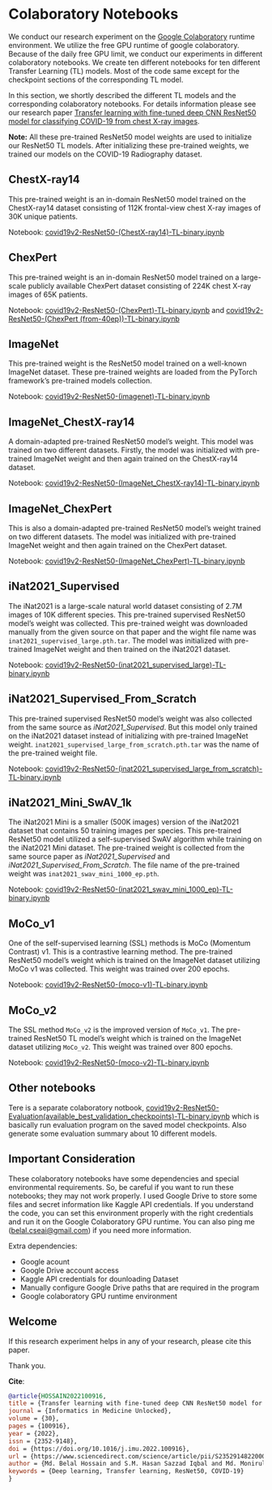 # Colaboratory Notebooks

We conduct our research experiment on the [Google Colaboratory](https://colab.research.google.com/) runtime environment. We utilize the free GPU runtime of google colaboratory. Because of the daily free GPU limit, we conduct our experiments in different colaboratory notebooks. We create ten different notebooks for ten different Transfer Learning (TL) models. Most of the code same except for the checkpoint sections of the corresponding TL model.

In this section, we shortly described the different TL models and the corresponding colaboratory notebooks. For details information please see our research paper [Transfer learning with fine-tuned deep CNN ResNet50 model for classifying COVID-19 from chest X-ray images](https://www.sciencedirect.com/science/article/pii/S235291482200065X).

**Note:** All these pre-trained ResNet50 model weights are used to initialize our ResNet50 TL models. After initializing these pre-trained weights, we trained our models on the COVID-19 Radiography dataset.

## ChestX-ray14

This pre-trained weight is an in-domain ResNet50 model trained on the ChestX-ray14 dataset consisting of 112K frontal-view chest X-ray images of 30K unique patients.

Notebook: [covid19v2-ResNet50-(ChestX-ray14)-TL-binary.ipynb](<./covid19v2-ResNet50-(ChestX-ray14)-TL-binary.ipynb>)

## ChexPert

This pre-trained weight is an in-domain ResNet50 model trained on a large-scale publicly available ChexPert dataset consisting of 224K chest X-ray images of 65K patients.

Notebook: [covid19v2-ResNet50-(ChexPert)-TL-binary.ipynb](<./covid19v2-ResNet50-(ChexPert)-TL-binary.ipynb>) and [covid19v2-ResNet50-(ChexPert (from-40ep))-TL-binary.ipynb](<./covid19v2-ResNet50-(ChexPert%20(from-40ep))-TL-binary.ipynb>)

## ImageNet

This pre-trained weight is the ResNet50 model trained on a well-known ImageNet dataset. These pre-trained weights are loaded from the PyTorch framework’s pre-trained models collection.

Notebook: [covid19v2-ResNet50-(imagenet)-TL-binary.ipynb](<./covid19v2-ResNet50-(imagenet)-TL-binary.ipynb>)

## ImageNet_ChestX-ray14

A domain-adapted pre-trained ResNet50 model’s weight. This model was trained on two different datasets. Firstly, the model was initialized with pre-trained ImageNet weight and then again trained on the ChestX-ray14 dataset.

Notebook: [covid19v2-ResNet50-(ImageNet_ChestX-ray14)-TL-binary.ipynb](<./covid19v2-ResNet50-(ImageNet_ChestX-ray14)-TL-binary.ipynb>)

## ImageNet_ChexPert

This is also a domain-adapted pre-trained ResNet50 model’s weight trained on two different datasets. The model was initialized with pre-trained ImageNet weight and then again trained on the ChexPert dataset.

Notebook: [covid19v2-ResNet50-(ImageNet_ChexPert)-TL-binary.ipynb](<./covid19v2-ResNet50-(ImageNet_ChexPert)-TL-binary.ipynb>)

## iNat2021_Supervised

The iNat2021 is a large-scale natural world dataset consisting of 2.7M images of 10K different species. This pre-trained supervised ResNet50 model’s weight was collected. This pre-trained weight was downloaded manually from the given source on that paper and the wight file name was `inat2021_supervised_large.pth.tar`. The model was initialized with pre-trained ImageNet weight and then trained on the iNat2021 dataset.

Notebook: [covid19v2-ResNet50-(inat2021_supervised_large)-TL-binary.ipynb](<./covid19v2-ResNet50-(inat2021_supervised_large)-TL-binary.ipynb>)

## iNat2021_Supervised_From_Scratch

This pre-trained supervised ResNet50 model’s weight was also collected from the same source as _iNat2021_Supervised_. But this model only trained on the iNat2021 dataset instead of initializing with pre-trained ImageNet weight. `inat2021_supervised_large_from_scratch.pth.tar` was the name of the pre-trained weight file.

Notebook: [covid19v2-ResNet50-(inat2021_supervised_large_from_scratch)-TL-binary.ipynb](<./covid19v2-ResNet50-(inat2021_supervised_large_from_scratch)-TL-binary.ipynb>)

## iNat2021_Mini_SwAV_1k

The iNat2021 Mini is a smaller (500K images) version of the iNat2021 dataset that contains 50 training images per species. This pre-trained ResNet50 model utilized a self-supervised SwAV algorithm while training on the iNat2021 Mini dataset. The pre-trained weight is collected from the same source paper as _iNat2021_Supervised_ and _iNat2021_Supervised_From_Scratch_. The file name of the pre-trained weight was `inat2021_swav_mini_1000_ep.pth`.

Notebook: [covid19v2-ResNet50-(inat2021_swav_mini_1000_ep)-TL-binary.ipynb](<./covid19v2-ResNet50-(inat2021_swav_mini_1000_ep)-TL-binary.ipynb>)

## MoCo_v1

One of the self-supervised learning (SSL) methods is MoCo (Momentum Contrast) v1. This is a contrastive learning method. The pre-trained ResNet50 model’s weight which is trained on the ImageNet dataset utilizing MoCo v1 was collected. This weight was trained over 200 epochs.

Notebook: [covid19v2-ResNet50-(moco-v1)-TL-binary.ipynb](<./covid19v2-ResNet50-(moco-v1)-TL-binary.ipynb>)

## MoCo_v2

The SSL method `MoCo_v2` is the improved version of `MoCo_v1`. The pre-trained ResNet50 TL model’s weight which is trained on the ImageNet dataset utilizing `MoCo_v2`. This weight was trained over 800 epochs.

Notebook: [covid19v2-ResNet50-(moco-v2)-TL-binary.ipynb](<./covid19v2-ResNet50-(moco-v2)-TL-binary.ipynb>)

## Other notebooks

Tere is a separate colaboratory notbook, [covid19v2-ResNet50-Evaluation(available_best_validation_checkpoints)-TL-binary.ipynb](<./covid19v2-ResNet50-Evaluation(available_best_validation_checkpoints)-TL-binary.ipynb>) which is basically run evaluation program on the saved model checkpoints. Also generate some evaluation summary about 10 different models.

## Important Consideration

These colaboratory notebooks have some dependencies and special environmental requirements. So, be careful if you want to run these notebooks; they may not work properly. I used Google Drive to store some files and secret information like Kaggle API credentials. If you understand the code, you can set this environment properly with the right credentials and run it on the Google Colaboratory GPU runtime. You can also ping me (belal.cseai@gmail.com) if you need more information.

Extra dependencies:

- Google acount
- Google Drive account access
- Kaggle API credentials for dounloading Dataset
- Manually configure Google Drive paths that are required in the program
- Google colaboratory GPU runtime environment

## Welcome

If this research experiment helps in any of your research, please cite this paper.

Thank you.

**Cite**:

```BibTex
@article{HOSSAIN2022100916,
title = {Transfer learning with fine-tuned deep CNN ResNet50 model for classifying COVID-19 from chest X-ray images},
journal = {Informatics in Medicine Unlocked},
volume = {30},
pages = {100916},
year = {2022},
issn = {2352-9148},
doi = {https://doi.org/10.1016/j.imu.2022.100916},
url = {https://www.sciencedirect.com/science/article/pii/S235291482200065X},
author = {Md. Belal Hossain and S.M. Hasan Sazzad Iqbal and Md. Monirul Islam and Md. Nasim Akhtar and Iqbal H. Sarker},
keywords = {Deep learning, Transfer learning, ResNet50, COVID-19}
}
```
